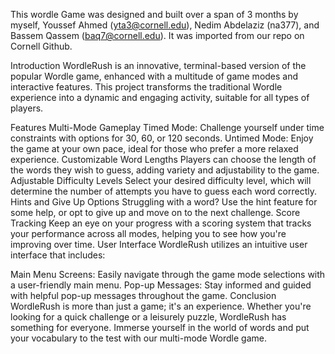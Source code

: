 This wordle Game was designed and built over a span of 3 months by myself, Youssef Ahmed (yta3@cornell.edu), Nedim Abdelaziz (na377), and Bassem Qassem (baq7@cornell.edu). It was imported from our repo on Cornell Github.


Introduction
WordleRush is an innovative, terminal-based version of the popular Wordle game, enhanced with a multitude of game modes and interactive features. This project transforms the traditional Wordle experience into a dynamic and engaging activity, suitable for all types of players.



Features
Multi-Mode Gameplay
Timed Mode: Challenge yourself under time constraints with options for 30, 60, or 120 seconds.
Untimed Mode: Enjoy the game at your own pace, ideal for those who prefer a more relaxed experience.
Customizable Word Lengths
Players can choose the length of the words they wish to guess, adding variety and adjustability to the game.
Adjustable Difficulty Levels
Select your desired difficulty level, which will determine the number of attempts you have to guess each word correctly.
Hints and Give Up Options
Struggling with a word? Use the hint feature for some help, or opt to give up and move on to the next challenge.
Score Tracking
Keep an eye on your progress with a scoring system that tracks your performance across all modes, helping you to see how you're improving over time.
User Interface
WordleRush utilizes an intuitive user interface that includes:

Main Menu Screens: Easily navigate through the game mode selections with a user-friendly main menu.
Pop-up Messages: Stay informed and guided with helpful pop-up messages throughout the game.
Conclusion
WordleRush is more than just a game; it's an experience. Whether you're looking for a quick challenge or a leisurely puzzle, WordleRush has something for everyone. Immerse yourself in the world of words and put your vocabulary to the test with our multi-mode Wordle game.
